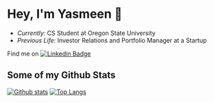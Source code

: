 # Hey, I'm Yasmeen :wave:
- <i>Currently:</i> CS Student at Oregon State University
- <i>Previous Life:</i> Investor Relations and Portfolio Manager at a Startup

Find me on [![Linkedin Badge](https://img.shields.io/badge/-yasmeenazeem-0072b1?style=flat&logo=Linkedin&logoColor=white&link=https://www.linkedin.com/in/yasmeenazeem/)](https://www.linkedin.com/in/yasmeenazeem/) 


## Some of my Github Stats
[![Github stats](https://github-readme-stats.vercel.app/api?username=Yas7777&show_icons=true&include_all_commits=true)](https://github.com/Yas7777/github-readme-stats)
[![Top Langs](https://github-readme-stats.vercel.app/api/top-langs/?username=Yas7777&layout=compact)](https://github.com/Yas7777/github-readme-stats)

